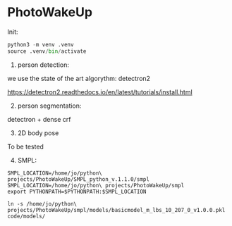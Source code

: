 # PhotoWakeUp

Init:

```python
python3 -m venv .venv
source .venv/bin/activate
```

1) person detection:

we use the state of the art algorythm: detectron2

https://detectron2.readthedocs.io/en/latest/tutorials/install.html  

2) person segmentation:

detectron + dense crf

3) 2D body pose

To be tested

4) SMPL:

```
SMPL_LOCATION=/home/jo/python\ projects/PhotoWakeUp/SMPL_python_v.1.1.0/smpl
SMPL_LOCATION=/home/jo/python\ projects/PhotoWakeUp/smpl
export PYTHONPATH=$PYTHONPATH:$SMPL_LOCATION

ln -s /home/jo/python\ projects/PhotoWakeUp/smpl/models/basicmodel_m_lbs_10_207_0_v1.0.0.pkl code/models/
```

